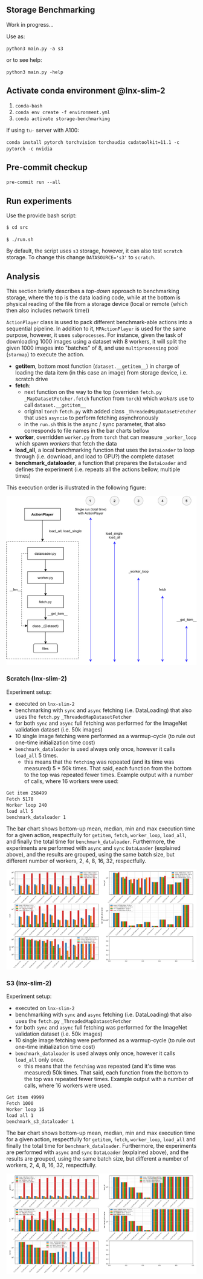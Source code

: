 ## Storage Benchmarking

Work in progress...

Use as:

`python3 main.py -a s3`

or to see help:

`python3 main.py -help`

## Activate conda environment @lnx-slim-2

 1) `conda-bash`
 2) `conda env create -f environment.yml`
 3) `conda activate storage-benchmarking`

If using `tu-` server with A100:

`conda install pytorch torchvision torchaudio cudatoolkit=11.1 -c pytorch -c nvidia`

## Pre-commit checkup

 `pre-commit run --all`

## Run experiments

Use the provide bash script:

```buildoutcfg
$ cd src 

$ ./run.sh
```
By default, the script uses `s3` storage, however, it can also test `scratch` storage. To change this change `DATASOURCE='s3'` to `scratch`. 

## Analysis

This section briefly describes a _top-down_ approach to benchmarking storage, where the top is the data loading code, while at the bottom
is physical reading of the file from a storage device (local or remote (which then also includes network time))

`ActionPlayer` class is used to pack different benchmark-able actions into a sequential pipeline. In addition to it, 
`MPActionPlayer` is used for the same purpose, however, it uses `subprocesses`. For instance, given the task of downloading 
1000 images using a dataset with 8 workers, it will split the given 1000 images into "batches" of 8, and use `multiprocessing` pool (`starmap`) to execute the action.

 - **getitem**, bottom most function (`dataset.__getitem__`) in charge of loading the data item (in this case an image) from storage device, i.e. scratch drive
 - **fetch**: 
   - next function on the way to the top (overriden `fetch.py` `_MapDatasetFetcher.fetch` function from `torch`) which _wokers_ use to call `dataset.__getitem__`
   - original `torch` `fetch.py` with added class `_ThreadedMapDatasetFetcher` that uses `asyncio` to perform fetching asynchronously
   - in the `run.sh` this is the async / sync parameter, that also corresponds to file names in the bar charts bellow 
 - **worker**, overridden `worker.py` from `torch` that can measure `_worker_loop` which spawn _workers_ that fetch the data
 - **load_all**, a local benchmarking function that uses the `DataLoader` to loop through (i.e. download, and load to GPU?) the complete dataset 
 - **benchmark_dataloader**, a function that prepares the `DataLoader` and defines the experiment (i.e. repeats all the actions bellow, multiple times)

This execution order is illustrated in the following figure:

![Exec path](doc/exec-path.png)

### Scratch (lnx-slim-2)

Experiment setup:
 - executed on `lnx-slim-2`
 - benchmarking with `sync` and `async` fetching (i.e. DataLoading) that also uses the `fetch.py` `_ThreadedMapDatasetFetcher`
 - for both `sync` and `async` full fetching was performed for the ImageNet validation dataset (i.e. 50k images)
 - 10 single image fetching were performed as a warmup-cycle (to rule out one-time initialization time cost)
 - `benchmark_dataloader` is used always only once, however it calls `load_all` 5 times.
   - this means that the `fetching` was repeated (and its time was measured) 5 * 50k times. That said, each function from the bottom to the top was repeated fewer times. Example output with a number of calls, where 16 workers were used:
 
 ```buildoutcfg
Get item 258499
Fetch 5170
Worker loop 240
load all 5
benchmark_dataloader 1
```

The bar chart shows bottom-up mean, median, min and max execution time for a given action, respectfully for `getitem`, `fetch`, `worker_loop`, `load_all`, and finally the total time for `benchmark_dataloader`.
Furthermore, the experiments are performed with `async` and `sync` `DataLoader` (explained above), and the results are grouped, using the same batch size, but different 
number of workers, 2, 4, 8, 16, 32, respectfully. 

![Exec path](doc/storage-scratch.png)

### S3 (lnx-slim-2)

Experiment setup:
 - executed on `lnx-slim-2`
 - benchmarking with `sync` and `async` fetching (i.e. DataLoading) that also uses the `fetch.py` `_ThreadedMapDatasetFetcher`
 - for both `sync` and `async` full fetching was performed for the ImageNet validation dataset (i.e. 50k images)
 - 10 single image fetching were performed as a warmup-cycle (to rule out one-time initialization time cost)
 - `benchmark_dataloader` is used always only once, however it calls `load_all` only once.
   - this means that the `fetching` was repeated (and it's time was measured) 50k times. That said, each function from the bottom to the top was repeated fewer times. Example output with a number of calls, where 16 workers were used.
 
 ```buildoutcfg
Get item 49999
Fetch 1000
Worker loop 16
load all 1
benchmark_s3_dataloader 1
```

The bar chart shows bottom-up mean, median, min and max execution time for a given action, respectfully for `getitem`, `fetch`, `worker_loop`, `load_all` and finally the total time for `benchmark_dataloader`.
Furthermore, the experiments are performed with `async` and `sync` `DataLoader` (explained above), and the results are grouped, using the same batch size, but different a
number of workers, 2, 4, 8, 16, 32, respectfully. 

![Exec path](doc/storage-s3.png)


